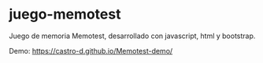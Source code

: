 # juego-memotest

Juego de memoria Memotest, desarrollado con javascript, html y bootstrap.

Demo: https://castro-d.github.io/Memotest-demo/
